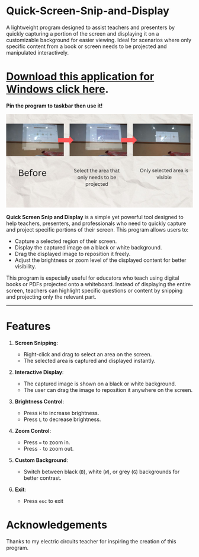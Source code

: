 # Quick-Screen-Snip-and-Display
A lightweight program designed to assist teachers and presenters by quickly capturing a portion of the screen and displaying it on a customizable background for easier viewing. Ideal for scenarios where only specific content from a book or screen needs to be projected and manipulated interactively.

# [Download this application for Windows click here](https://github.com/Haris-XYZ/Quick-Screen-Snip-and-Display/releases/tag/v1.0.0).

**Pin the program to taskbar then use it!**

![image description](https://raw.githubusercontent.com/Haris-Aamir/Quick-Screen-Snip-and-Display/refs/heads/main/image.jpg)

**Quick Screen Snip and Display** is a simple yet powerful tool designed to help teachers, presenters, and professionals who need to quickly capture and project specific portions of their screen. This program allows users to:

- Capture a selected region of their screen.
- Display the captured image on a black or white background.
- Drag the displayed image to reposition it freely.
- Adjust the brightness or zoom level of the displayed content for better visibility.

This program is especially useful for educators who teach using digital books or PDFs projected onto a whiteboard. Instead of displaying the entire screen, teachers can highlight specific questions or content by snipping and projecting only the relevant part.

---

# Features
1. **Screen Snipping**: 
   - Right-click and drag to select an area on the screen.
   - The selected area is captured and displayed instantly.

2. **Interactive Display**:
   - The captured image is shown on a black or white background.
   - The user can drag the image to reposition it anywhere on the screen.

3. **Brightness Control**:
   - Press `H` to increase brightness.
   - Press `L` to decrease brightness.

4. **Zoom Control**:
   - Press `=` to zoom in.
   - Press `-` to zoom out.

5. **Custom Background**:
   - Switch between black (`B`), white (`W`), or grey (`G`) backgrounds for better contrast.
  
6. **Exit**:
   - Press `esc` to exit


# Acknowledgements
Thanks to my electric circuits teacher for inspiring the creation of this program.

